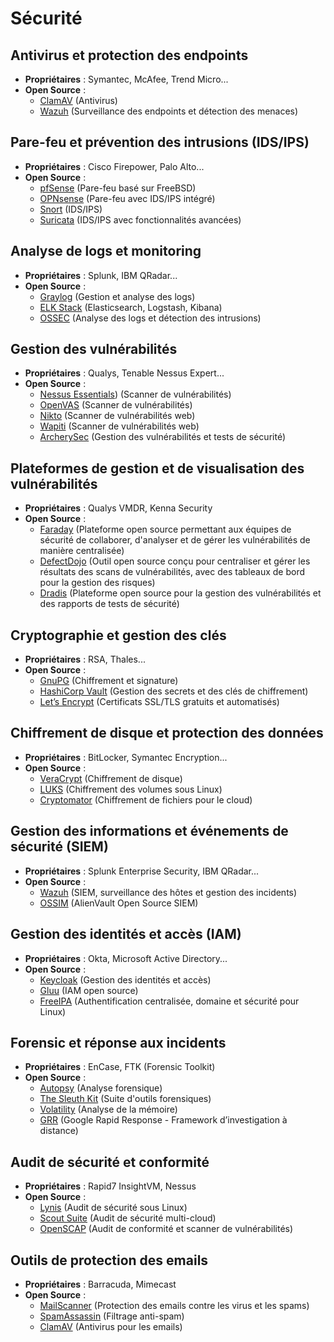 # Sécurité

## Antivirus et protection des endpoints
- **Propriétaires** : Symantec, McAfee, Trend Micro...
- **Open Source** :
  - [ClamAV](https://www.clamav.net/) (Antivirus)
  - [Wazuh](https://wazuh.com/) (Surveillance des endpoints et détection des menaces)

## Pare-feu et prévention des intrusions (IDS/IPS)
- **Propriétaires** : Cisco Firepower, Palo Alto...
- **Open Source** :
  - [pfSense](https://www.pfsense.org/) (Pare-feu basé sur FreeBSD)
  - [OPNsense](https://opnsense.org/) (Pare-feu avec IDS/IPS intégré)
  - [Snort](https://www.snort.org/) (IDS/IPS)
  - [Suricata](https://suricata.io/) (IDS/IPS avec fonctionnalités avancées)

## Analyse de logs et monitoring
- **Propriétaires** : Splunk, IBM QRadar...
- **Open Source** :
  - [Graylog](https://www.graylog.org/) (Gestion et analyse des logs)
  - [ELK Stack](https://www.elastic.co/elk-stack) (Elasticsearch, Logstash, Kibana)
  - [OSSEC](https://www.ossec.net/) (Analyse des logs et détection des intrusions)

## Gestion des vulnérabilités
- **Propriétaires** : Qualys, Tenable Nessus Expert...
- **Open Source** :
  - [Nessus Essentials](https://fr.tenable.com/products/nessus/nessus-essentials)) (Scanner de vulnérabilités)
  - [OpenVAS](https://www.openvas.org/) (Scanner de vulnérabilités)
  - [Nikto](https://cirt.net/Nikto2) (Scanner de vulnérabilités web)
  - [Wapiti](http://wapiti.sourceforge.net/) (Scanner de vulnérabilités web)
  - [ArcherySec](https://archerysec.github.io/archerysec/) (Gestion des vulnérabilités et tests de sécurité)
 
    
## Plateformes de gestion et de visualisation des vulnérabilités
- **Propriétaires** : Qualys VMDR, Kenna Security
- **Open Source** :
  - [Faraday](https://faradaysec.com/) (Plateforme open source permettant aux équipes de sécurité de collaborer, d'analyser et de gérer les vulnérabilités de manière centralisée)
  - [DefectDojo](https://www.defectdojo.org/) (Outil open source conçu pour centraliser et gérer les résultats des scans de vulnérabilités, avec des tableaux de bord pour la gestion des risques)
  - [Dradis](https://dradisframework.com/) (Plateforme open source pour la gestion des vulnérabilités et des rapports de tests de sécurité)

## Cryptographie et gestion des clés
- **Propriétaires** : RSA, Thales...
- **Open Source** :
  - [GnuPG](https://gnupg.org/) (Chiffrement et signature)
  - [HashiCorp Vault](https://www.vaultproject.io/) (Gestion des secrets et des clés de chiffrement)
  - [Let’s Encrypt](https://letsencrypt.org/) (Certificats SSL/TLS gratuits et automatisés)

## Chiffrement de disque et protection des données
- **Propriétaires** : BitLocker, Symantec Encryption...
- **Open Source** :
  - [VeraCrypt](https://www.veracrypt.fr/) (Chiffrement de disque)
  - [LUKS](https://gitlab.com/cryptsetup/cryptsetup) (Chiffrement des volumes sous Linux)
  - [Cryptomator](https://cryptomator.org/) (Chiffrement de fichiers pour le cloud)

## Gestion des informations et événements de sécurité (SIEM)
- **Propriétaires** : Splunk Enterprise Security, IBM QRadar...
- **Open Source** :
  - [Wazuh](https://wazuh.com/) (SIEM, surveillance des hôtes et gestion des incidents)
  - [OSSIM](https://cybersecurity.att.com/products/ossim) (AlienVault Open Source SIEM)

## Gestion des identités et accès (IAM)
- **Propriétaires** : Okta, Microsoft Active Directory...
- **Open Source** :
  - [Keycloak](https://www.keycloak.org/) (Gestion des identités et accès)
  - [Gluu](https://www.gluu.org/) (IAM open source)
  - [FreeIPA](https://www.freeipa.org/) (Authentification centralisée, domaine et sécurité pour Linux)

## Forensic et réponse aux incidents
- **Propriétaires** : EnCase, FTK (Forensic Toolkit)
- **Open Source** :
  - [Autopsy](https://www.sleuthkit.org/autopsy/) (Analyse forensique)
  - [The Sleuth Kit](https://www.sleuthkit.org/) (Suite d'outils forensiques)
  - [Volatility](https://www.volatilityfoundation.org/) (Analyse de la mémoire)
  - [GRR](https://grr.dev/) (Google Rapid Response - Framework d’investigation à distance)

## Audit de sécurité et conformité
- **Propriétaires** : Rapid7 InsightVM, Nessus
- **Open Source** :
  - [Lynis](https://cisofy.com/lynis/) (Audit de sécurité sous Linux)
  - [Scout Suite](https://github.com/nccgroup/ScoutSuite) (Audit de sécurité multi-cloud)
  - [OpenSCAP](https://www.open-scap.org/) (Audit de conformité et scanner de vulnérabilités)

## Outils de protection des emails
- **Propriétaires** : Barracuda, Mimecast
- **Open Source** :
  - [MailScanner](https://www.mailscanner.info/) (Protection des emails contre les virus et les spams)
  - [SpamAssassin](https://spamassassin.apache.org/) (Filtrage anti-spam)
  - [ClamAV](https://www.clamav.net/) (Antivirus pour les emails)

